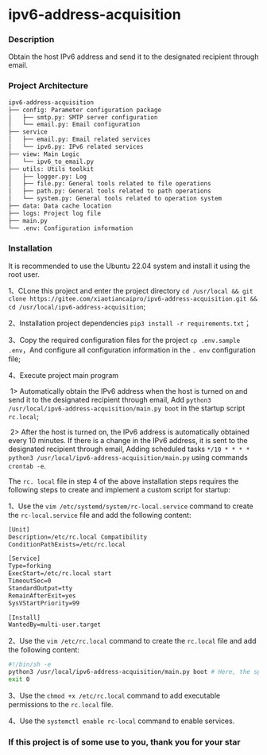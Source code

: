 # ipv6-address-acquisition



### Description

Obtain the host IPv6 address and send it to the designated recipient through email.



### Project Architecture

```txt
ipv6-address-acquisition
├── config: Parameter configuration package
│   ├── smtp.py: SMTP server configuration
│   └── email.py: Email configuration
├── service
│   ├── email.py: Email related services
│   └── ipv6.py: IPv6 related services
├── view: Main Logic
│   └── ipv6_to_email.py 
├── utils: Utils toolkit
│   ├── logger.py: Log
│   ├── file.py: General tools related to file operations
│   ├── path.py: General tools related to path operations
│   └── system.py: General tools related to operation system
├── data: Data cache location
├── logs: Project log file
├── main.py
└── .env: Configuration information
```



### Installation



It is recommended to use the Ubuntu 22.04 system and install it using the root user.



1、CLone this project and enter the project directory `cd /usr/local && git clone https://gitee.com/xiaotiancaipro/ipv6-address-acquisition.git && cd /usr/local/ipv6-address-acquisition`;

2、Installation project dependencies `pip3 install -r requirements.txt`；

3、Copy the required configuration files for the project `cp .env.sample .env`，And configure all configuration information in the `. env` configuration file;

4、Execute project main program

​	1> Automatically obtain the IPv6 address when the host is turned on and send it to the designated recipient through email, Add `python3 /usr/local/ipv6-address-acquisition/main.py boot` in the startup script `rc.local`;

​	2> After the host is turned on, the IPv6 address is automatically obtained every 10 minutes. If there is a change in the IPv6 address, it is sent to the designated recipient through email, Adding scheduled tasks `*/10 * * * * python3 /usr/local/ipv6-address-acquisition/main.py` using commands `crontab -e`.



The `rc. local` file in step 4 of the above installation steps requires the following steps to create and implement a custom script for startup:

1、Use the `vim /etc/systemd/system/rc-local.service` command to create the `rc-local.service` file and add the following content:

```txt
[Unit]
Description=/etc/rc.local Compatibility
ConditionPathExists=/etc/rc.local

[Service]
Type=forking
ExecStart=/etc/rc.local start
TimeoutSec=0
StandardOutput=tty
RemainAfterExit=yes
SysVStartPriority=99

[Install]
WantedBy=multi-user.target
```

2、Use the `vim /etc/rc.local` command to create the `rc.local` file and add the following content:

```bash
#!/bin/sh -e
python3 /usr/local/ipv6-address-acquisition/main.py boot # Here, the specified script is automatically run when the host starts up
exit 0
```

3、Use the `chmod +x /etc/rc.local` command to add executable permissions to the `rc.local` file.

4、Use the `systemctl enable rc-local` command to enable services.



### If this project is of some use to you, thank you for your star

